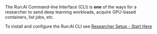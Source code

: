 The Run:AI Command-line Interface (CLI) is __one__ of the ways for a researcher to send deep learning workloads, acquire GPU-based containers, list jobs, etc.

To install and configure the Run:AI CLI see [Researcher Setup - Start Here](../../Administrator/Researcher-Setup/researcher-setup-intro.md)